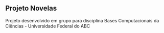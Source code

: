 ## Projeto Novelas

Projeto desenvolvido em grupo para disciplina Bases Computacionais da Ciências - Universidade Federal do ABC
